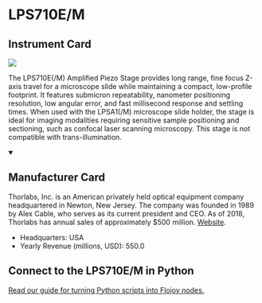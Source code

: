 
# LPS710E/M

## Instrument Card

<img src="https://v5.airtableusercontent.com/v1/19/19/1691539200000/f4kywxM7QTJfWL2kFpIJ5Q/cetTXruDZ0lYOH6JdNQFXh40c4GmG5vo7DXs5ye29jSnXYelio88tBBCDdohWAnYP7Ju_1HOyvhrk9yvkq1Feg9VbYdWL29nnvgLRvPoQsA/tBaOd8gAt07XX2KEuN9AZbBc4cu_6DvlJ9cR8wzikNo"/>
<p>The LPS710E(/M) Amplified Piezo Stage provides long range, fine focus Z-axis travel for a microscope slide while maintaining a compact, low-profile footprint. It features submicron repeatability, nanometer positioning resolution, low angular error, and fast millisecond response and settling times. When used with the LPSA1(/M) microscope slide holder, the stage is ideal for imaging modalities requiring sensitive sample positioning and sectioning, such as confocal laser scanning microscopy. This stage is not compatible with trans-illumination.</p>

<details open>
<summary><h2>Manufacturer Card</h2></summary>

Thorlabs, Inc. is an American privately held optical equipment company headquartered in Newton, New Jersey. The company was founded in 1989 by Alex Cable, who serves as its current president and CEO. As of 2018, Thorlabs has annual sales of approximately $500 million. <a href="https://www.thorlabs.com/">Website</a>.

<ul>
  <li>Headquarters: USA</li>
  <li>Yearly Revenue (millions, USD): 550.0</li>
</ul>
</details>

## Connect to the LPS710E/M in Python

[Read our guide for turning Python scripts into Flojoy nodes.](https://docs.flojoy.ai/custom-nodes/creating-custom-node/)


